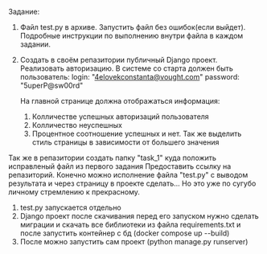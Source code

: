 Задание:
1. Файл test.py в архиве. Запустить файл без ошибок(если выйдет). Подробные инструкции по выполнению внутри файла в каждом задании.
2. Создать в своём репазитории публичный Django проект. Реализовать авторизацию. В системе со старта должен быть пользователь:
    login: "4elovekconstanta@vought.com"
    password: "5uperP@sw00rd"

    На главной странице должна отображаться информация:
    1) Колличестве успешных авторизаций пользователя
    2) Колличество неуспешных 
    3) Процентное соотношение успешных и нет. Так же выделить стиль страницы в зависимости от большего значения

Так же в репазитории создать папку "task_1" куда положить исправленый файл из первого задания Предоставить ссылку на репазиторий. 
Конечно можно исполнение файла "test.py" с выводом результата и через страницу в проекте сделать... Но это уже по сугубо личному стремлению к прекрасному.
 
1. test.py запускается отдельно
2. Django проект после скачивания перед его запуском нужно сделать миграции и скачать все библиотеки из файла requirements.txt и после запустить контейнер с бд (docker compose up --build)
3. После можно запустить сам проект (python manage.py runserver)
